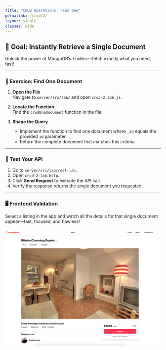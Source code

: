```yaml
---
title: "CRUD Operations: Find One"
permalink: /crud/2/
layout: single
classes: wide
---
```


## 🚀 Goal: Instantly Retrieve a Single Document

Unlock the power of MongoDB’s `findOne`—fetch exactly what you need, fast!

---

### 🧩 Exercise: Find One Document

1. **Open the File**  
   Navigate to `server/src/lab/` and open `crud-2.lab.js`.

2. **Locate the Function**  
   Find the `crudOneDocument` function in the file.

3. **Shape the Query**  
   - Implement the function to find one document where `_id` equals the provided `id` parameter.
   - Return the complete document that matches this criteria.

---

### 🚦 Test Your API

1. Go to `server/src/lab/rest-lab`.
2. Open `crud-2-lab.http`.
3. Click **Send Request** to execute the API call.
4. Verify the response returns the single document you requested.

---

### 🖥️ Frontend Validation

Select a listing in the app and watch all the details for that single document appear—fast, focused, and flawless!

![crud-2-lab](../../assets/images/crud-2-lab.png)
